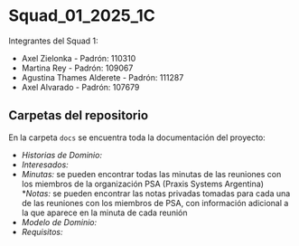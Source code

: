 # Squad_01_2025_1C
Integrantes del Squad 1: 
* Axel Zielonka - Padrón: 110310
* Martina Rey - Padrón: 109067
* Agustina Thames Alderete - Padrón: 111287
* Axel Alvarado - Padrón: 107679

## Carpetas del repositorio
En la carpeta `docs` se encuentra toda la documentación del proyecto:
* _Historias de Dominio:_
* _Interesados:_
* _Minutas:_ se pueden encontrar todas las minutas de las reuniones con los miembros de la organización PSA (Praxis Systems Argentina)
  *_Notas:_ se pueden encontrar las notas privadas tomadas para cada una de las reuniones con los miembros de PSA, con información adicional a la que aparece en la minuta de cada reunión
* _Modelo de Dominio:_
* _Requisitos:_
